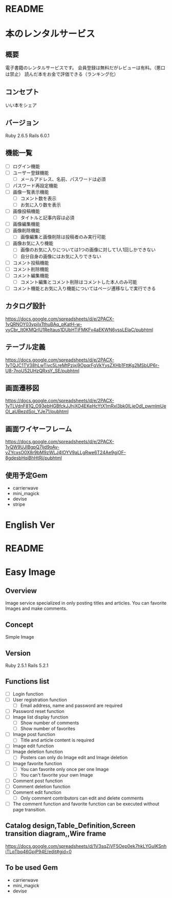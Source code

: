 # README

# 本のレンタルサービス

## 概要
電子書籍のレンタルサービスです。
会員登録は無料だがレビューは有料。（悪口は禁止）
読んだ本をお金で評価できる（ランキング化）

## コンセプト
いい本をシェア

## バージョン
Ruby 2.6.5
Rails 6.0.1

## 機能一覧
- [ ] ログイン機能
- [ ] ユーザー登録機能
  - [ ] メールアドレス、名前、パスワードは必須
- [ ] パスワード再設定機能
- [ ] 画像一覧表示機能
  - [ ] コメント数を表示
  - [ ] お気に入り数を表示
- [ ] 画像投稿機能
  - [ ] タイトルと記事内容は必須
- [ ] 画像編集機能
- [ ] 画像削除機能
  - [ ] 画像編集と画像削除は投稿者のみ実行可能
- [ ] 画像お気に入り機能
  - [ ] 画像のお気に入りについては1つの画像に対して1人1回しかできない
  - [ ] 自分自身の画像にはお気に入りできない
- [ ] コメント投稿機能
- [ ] コメント削除機能
- [ ] コメント編集機能
  - [ ] コメント編集とコメント削除はコメントした本人のみ可能
- [ ] コメント機能とお気に入り機能についてはページ遷移なしで実行できる

## カタログ設計
https://docs.google.com/spreadsheets/d/e/2PACX-1vQRNOY03ypjIxTthuBAq_pKatH-w-vyCbr_It0KMQrlU1ReItaus1DUbHTiFMKFv4aEKWN6vssLElaC/pubhtml

## テーブル定義
https://docs.google.com/spreadsheets/d/e/2PACX-1vTQJC1TV38hLwTivc5LreMtPzjxj9OpqrFgVkYysZXHb1FttKg2MSbUP6r-U8-7noU52UHzQRxsY_SE/pubhtml

## 画面遷移図
https://docs.google.com/spreadsheets/d/e/2PACX-1vTLVdnF81Q_O93ebHGBfckJJhjXO4EKeHcYtX1mRxl3bk0ILjeOdI_pwmlmUeOI_aUBezdSoi_YJe71/pubhtml

## 画面ワイヤーフレーム
https://docs.google.com/spreadsheets/d/e/2PACX-1vQW9UJIBgpQ7Ijd9oAv-vZYcxsO0X8r9bM9zWLJ4IOYV9aLLgRwe6T24Ae9gjOF-8gdesbHqiBhHtRi/pubhtml

## 使用予定Gem
* carrierwave
* mini_magick
* devise
* stripe

# English Ver

# README

# Easy Image

## Overview
Image service specialized in only posting titles and articles.
You can favorite Images and make comments.

## Concept
Simple Image

## Version
Ruby 2.5.1
Rails 5.2.1

## Functions list
- [ ] Login function
- [ ] User registration function
  - [ ] Email address, name and password are required
- [ ] Password reset function
- [ ] Image list display function
  - [ ] Show number of comments
  - [ ] Show number of favorites
- [ ] Image post function
  - [ ] Title and article content is required
- [ ] Image edit function
- [ ] Image deletion function
  - [ ] Posters can only do Image edit and Image deletion
- [ ] Image favorite function
  - [ ] You can favorite only once per one Image
  - [ ] You can't favorite your own Image
- [ ] Comment post function
- [ ] Comment deletion function
- [ ] Comment edit function
  - [ ] Only comment contributors can edit and delete comments
- [ ] The comment function and favorite function can be executed without page transition.

## Catalog design,Table_Definition,Screen transition diagram,,Wire frame
https://docs.google.com/spreadsheets/d/1V3sqZjVF5Oep0ek7hkLYGuIKSnhiTLqTbq46GpjP94E/edit#gid=0

## To be used Gem
* carrierwave
* mini_magick
* devise
